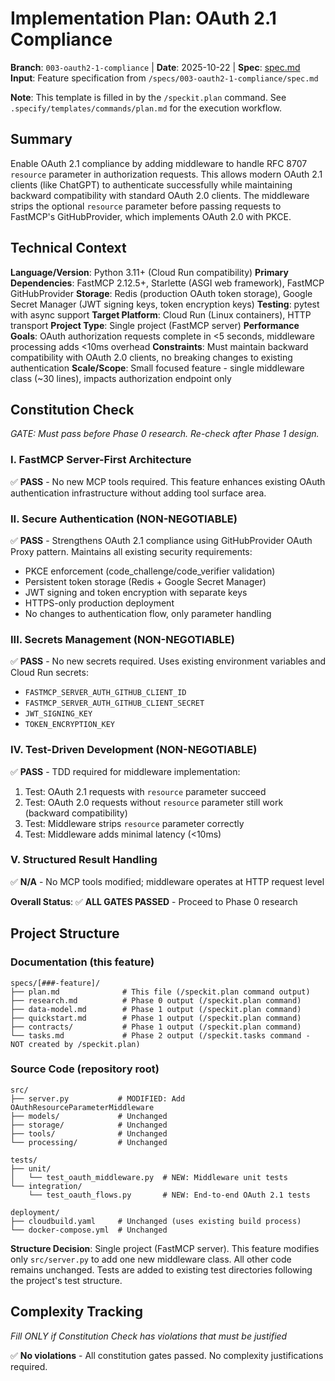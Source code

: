 # Implementation Plan: OAuth 2.1 Compliance

**Branch**: `003-oauth2-1-compliance` | **Date**: 2025-10-22 | **Spec**: [spec.md](spec.md)
**Input**: Feature specification from `/specs/003-oauth2-1-compliance/spec.md`

**Note**: This template is filled in by the `/speckit.plan` command. See `.specify/templates/commands/plan.md` for the execution workflow.

## Summary

Enable OAuth 2.1 compliance by adding middleware to handle RFC 8707 `resource` parameter in authorization requests. This allows modern OAuth 2.1 clients (like ChatGPT) to authenticate successfully while maintaining backward compatibility with standard OAuth 2.0 clients. The middleware strips the optional `resource` parameter before passing requests to FastMCP's GitHubProvider, which implements OAuth 2.0 with PKCE.

## Technical Context

**Language/Version**: Python 3.11+ (Cloud Run compatibility)
**Primary Dependencies**: FastMCP 2.12.5+, Starlette (ASGI web framework), FastMCP GitHubProvider
**Storage**: Redis (production OAuth token storage), Google Secret Manager (JWT signing keys, token encryption keys)
**Testing**: pytest with async support
**Target Platform**: Cloud Run (Linux containers), HTTP transport
**Project Type**: Single project (FastMCP server)
**Performance Goals**: OAuth authorization requests complete in <5 seconds, middleware processing adds <10ms overhead
**Constraints**: Must maintain backward compatibility with OAuth 2.0 clients, no breaking changes to existing authentication
**Scale/Scope**: Small focused feature - single middleware class (~30 lines), impacts authorization endpoint only

## Constitution Check

*GATE: Must pass before Phase 0 research. Re-check after Phase 1 design.*

### I. FastMCP Server-First Architecture
✅ **PASS** - No new MCP tools required. This feature enhances existing OAuth authentication infrastructure without adding tool surface area.

### II. Secure Authentication (NON-NEGOTIABLE)
✅ **PASS** - Strengthens OAuth 2.1 compliance using GitHubProvider OAuth Proxy pattern. Maintains all existing security requirements:
- PKCE enforcement (code_challenge/code_verifier validation)
- Persistent token storage (Redis + Google Secret Manager)
- JWT signing and token encryption with separate keys
- HTTPS-only production deployment
- No changes to authentication flow, only parameter handling

### III. Secrets Management (NON-NEGOTIABLE)
✅ **PASS** - No new secrets required. Uses existing environment variables and Cloud Run secrets:
- `FASTMCP_SERVER_AUTH_GITHUB_CLIENT_ID`
- `FASTMCP_SERVER_AUTH_GITHUB_CLIENT_SECRET`
- `JWT_SIGNING_KEY`
- `TOKEN_ENCRYPTION_KEY`

### IV. Test-Driven Development (NON-NEGOTIABLE)
✅ **PASS** - TDD required for middleware implementation:
1. Test: OAuth 2.1 requests with `resource` parameter succeed
2. Test: OAuth 2.0 requests without `resource` parameter still work (backward compatibility)
3. Test: Middleware strips `resource` parameter correctly
4. Test: Middleware adds minimal latency (<10ms)

### V. Structured Result Handling
✅ **N/A** - No MCP tools modified; middleware operates at HTTP request level

**Overall Status**: ✅ **ALL GATES PASSED** - Proceed to Phase 0 research

## Project Structure

### Documentation (this feature)

```
specs/[###-feature]/
├── plan.md              # This file (/speckit.plan command output)
├── research.md          # Phase 0 output (/speckit.plan command)
├── data-model.md        # Phase 1 output (/speckit.plan command)
├── quickstart.md        # Phase 1 output (/speckit.plan command)
├── contracts/           # Phase 1 output (/speckit.plan command)
└── tasks.md             # Phase 2 output (/speckit.tasks command - NOT created by /speckit.plan)
```

### Source Code (repository root)

```
src/
├── server.py           # MODIFIED: Add OAuthResourceParameterMiddleware
├── models/             # Unchanged
├── storage/            # Unchanged
├── tools/              # Unchanged
└── processing/         # Unchanged

tests/
├── unit/
│   └── test_oauth_middleware.py  # NEW: Middleware unit tests
└── integration/
    └── test_oauth_flows.py       # NEW: End-to-end OAuth 2.1 tests

deployment/
├── cloudbuild.yaml     # Unchanged (uses existing build process)
└── docker-compose.yml  # Unchanged
```

**Structure Decision**: Single project (FastMCP server). This feature modifies only `src/server.py` to add one new middleware class. All other code remains unchanged. Tests are added to existing test directories following the project's test structure.

## Complexity Tracking

*Fill ONLY if Constitution Check has violations that must be justified*

✅ **No violations** - All constitution gates passed. No complexity justifications required.

